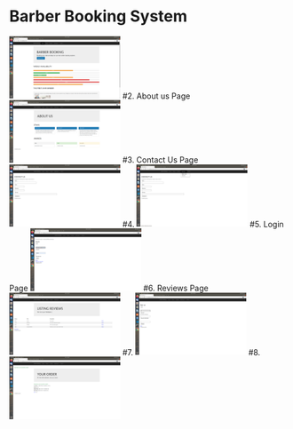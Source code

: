 # Barber Booking System 

<img src="1 (1).png" width="200">
#2. About us Page
<img src="1 (2).png" width="200">
#3. Contact Us Page
<img src="1 (3).png" width="200">
#4.
<img src="1 (4).png" width="200">
#5. Login Page
<img src="1 (5).png" width="200">
#6. Reviews Page
<img src="1 (6).png" width="200">
#7. 
<img src="1 (7).png" width="200">
#8. 
<img src="1 (8).png" width="200">


